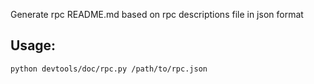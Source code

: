 Generate rpc README.md based on rpc descriptions file in json format

## Usage:

```
python devtools/doc/rpc.py /path/to/rpc.json
```

